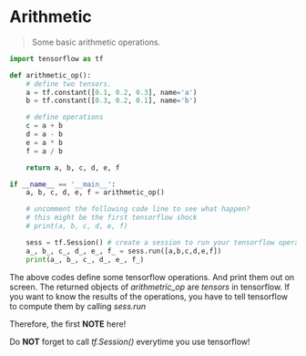 # Arithmetic

> Some basic arithmetic operations.

```python
import tensorflow as tf

def arithmetic_op():
    # define two tensors.
    a = tf.constant([0.1, 0.2, 0.3], name='a')
    b = tf.constant([0.3, 0.2, 0.1], name='b')

    # define operations
    c = a + b
    d = a - b
    e = a * b
    f = a / b

    return a, b, c, d, e, f

if __name__ == '__main__':
    a, b, c, d, e, f = arithmetic_op()

    # uncomment the following code line to see what happen?
    # this might be the first tensorflow shock
    # print(a, b, c, d, e, f)

    sess = tf.Session() # create a session to run your tensorflow operations
    a_, b_, c_, d_, e_, f_ = sess.run([a,b,c,d,e,f])
    print(a_, b_, c_, d_, e_, f_)

```

The above codes define some tensorflow operations. And print them out on screen.
The returned objects of _arithmetric\_op_ are _tensors_ in tensorflow. If you want to know the results of the operations, you have to tell tensorflow to compute them by calling _sess.run_

Therefore, the first __NOTE__ here!

Do __NOT__ forget to call _tf.Session()_ everytime you use tensorflow!